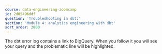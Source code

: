 ```yaml
---
course: data-engineering-zoomcamp
id: 2d05496ddf
question: 'Troubleshooting in dbt:'
section: 'Module 4: analytics engineering with dbt'
sort_order: 2800
---
```


The dbt error  log contains a link to BigQuery. When you follow it you will see your query and the problematic line will be highlighted.

